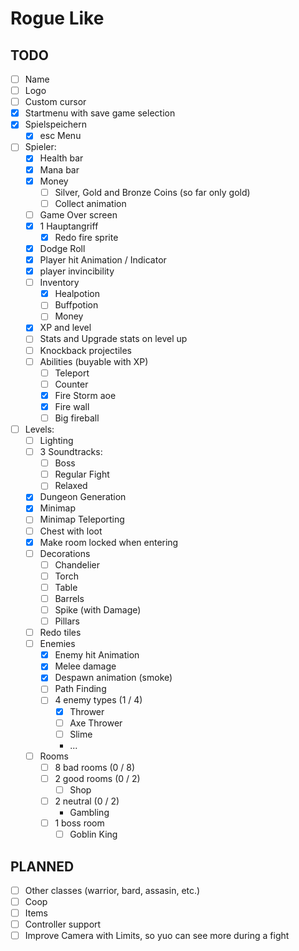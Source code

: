 # Rogue Like

## TODO

- [ ] Name
- [ ] Logo
- [ ] Custom cursor
- [x] Startmenu with save game selection
- [x] Spielspeichern
	- [x] esc Menu
- [ ] Spieler:
	- [x] Health  bar
	- [x] Mana bar
	- [x] Money
		- [ ] Silver, Gold and Bronze Coins (so far only gold)
		- [ ] Collect animation
	- [ ] Game Over screen
	- [x] 1 Hauptangriff
		- [x] Redo fire sprite
	- [x] Dodge Roll
	- [x] Player hit Animation / Indicator
	- [x] player invincibility
	- [ ] Inventory
		- [x] Healpotion
		- [ ] Buffpotion
		- [ ] Money
	- [x] XP and level
	- [ ] Stats and Upgrade stats on level up
	- [ ] Knockback projectiles
	- [ ] Abilities (buyable with XP)
		- [ ] Teleport
		- [ ] Counter
		- [x] Fire Storm aoe
		- [x] Fire wall
		- [ ] Big fireball
- [ ] Levels:
	- [ ] Lighting
	- [ ] 3 Soundtracks:
		- [ ] Boss
		- [ ] Regular Fight
		- [ ] Relaxed
	- [x] Dungeon Generation
	- [x] Minimap
	- [ ] Minimap Teleporting
	- [ ] Chest with loot
	- [x] Make room locked when entering
	- [ ] Decorations
		- [ ] Chandelier
		- [ ] Torch
		- [ ] Table
		- [ ] Barrels
		- [ ] Spike (with Damage)
		- [ ] Pillars
	- [ ] Redo tiles
	- [ ] Enemies
		- [x] Enemy hit Animation
		- [x] Melee damage
		- [x] Despawn animation (smoke)
		- [ ] Path Finding
		- [ ] 4 enemy types (1 / 4)
			- [x] Thrower
			- [ ] Axe Thrower
			- [ ] Slime
			- ...
	- [ ] Rooms
		- [ ] 8 bad rooms (0 / 8)
		- [ ] 2 good rooms (0 / 2)
			- [ ] Shop
		- [ ] 2 neutral (0 / 2)
			- Gambling
		- [ ] 1 boss room
			- [ ] Goblin King

## PLANNED

- [ ] Other classes (warrior, bard, assasin, etc.)
- [ ] Coop
- [ ] Items
- [ ] Controller support
- [ ] Improve Camera with Limits, so yuo can see more during a fight
